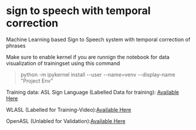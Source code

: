 # sign to speech with temporal correction
 Machine Learning based Sign to Speech system with temporal correction of phrases


Make sure to enable kernel if you are runnign the notebook for data visualization of trainingset using this command 
> python -m ipykernel install --user --name=venv --display-name "Project Env"

Training data:
ASL Sign Language (Labelled Data for training): [Available Here](https://www.kaggle.com/datasets/grassknoted/asl-alphabet)

WLASL (Labelled for Training-Video):[Available Here](https://github.com/dxli94/WLASL)

OpenASL (Unlabled for Validation):[Available Here](https://github.com/chevalierNoir/OpenASL)

